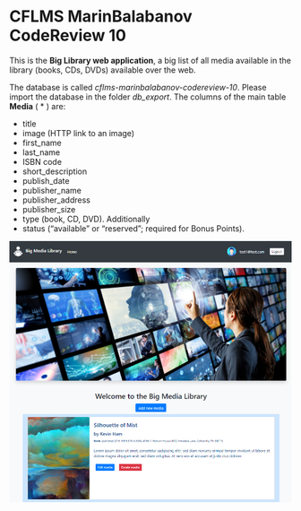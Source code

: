 # CFLMS MarinBalabanov CodeReview 10

This is the __Big Library web application__, a big list of all media available in the library (books, CDs, DVDs) available over the web.

The database is called _cflms-marinbalabanov-codereview-10_. Please import the database in the folder _db_export_.
The columns of the main table __Media__ ( * ) are:
- title
- image (HTTP link to an image)
- first_name
- last_name
- ISBN code
- short_description
- publish_date
- publisher_name
- publisher_address
- publisher_size
- type (book, CD, DVD). Additionally
- status (“available” or “reserved”; required for Bonus Points).

![Big Library Screenshot](assets/big-library-screenshot.png)
